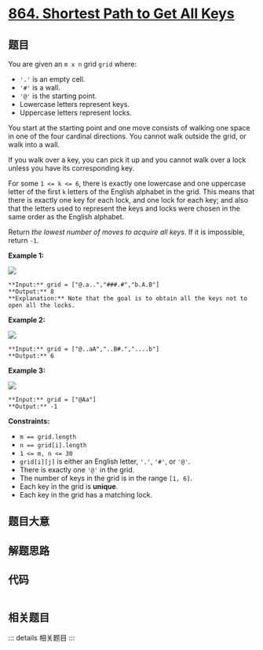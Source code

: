 # [864. Shortest Path to Get All Keys](https://leetcode.com/problems/shortest-path-to-get-all-keys)

## 题目

You are given an `m x n` grid `grid` where:

  * `'.'` is an empty cell.
  * `'#'` is a wall.
  * `'@'` is the starting point.
  * Lowercase letters represent keys.
  * Uppercase letters represent locks.

You start at the starting point and one move consists of walking one space in
one of the four cardinal directions. You cannot walk outside the grid, or walk
into a wall.

If you walk over a key, you can pick it up and you cannot walk over a lock
unless you have its corresponding key.

For some `1 <= k <= 6`, there is exactly one lowercase and one uppercase
letter of the first `k` letters of the English alphabet in the grid. This
means that there is exactly one key for each lock, and one lock for each key;
and also that the letters used to represent the keys and locks were chosen in
the same order as the English alphabet.

Return _the lowest number of moves to acquire all keys_. If it is impossible,
return `-1`.



**Example 1:**

![](https://assets.leetcode.com/uploads/2021/07/23/lc-keys2.jpg)

    
    
    **Input:** grid = ["@.a..","###.#","b.A.B"]
    **Output:** 8
    **Explanation:** Note that the goal is to obtain all the keys not to open all the locks.
    

**Example 2:**

![](https://assets.leetcode.com/uploads/2021/07/23/lc-key2.jpg)

    
    
    **Input:** grid = ["@..aA","..B#.","....b"]
    **Output:** 6
    

**Example 3:**

![](https://assets.leetcode.com/uploads/2021/07/23/lc-keys3.jpg)

    
    
    **Input:** grid = ["@Aa"]
    **Output:** -1
    



**Constraints:**

  * `m == grid.length`
  * `n == grid[i].length`
  * `1 <= m, n <= 30`
  * `grid[i][j]` is either an English letter, `'.'`, `'#'`, or `'@'`. 
  * There is exactly one `'@'` in the grid.
  * The number of keys in the grid is in the range `[1, 6]`.
  * Each key in the grid is **unique**.
  * Each key in the grid has a matching lock.


## 题目大意

## 解题思路

## 代码

```javascript

```

## 相关题目

::: details 相关题目
:::

